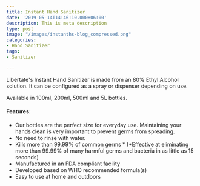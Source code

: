 ```yaml
---
title: Instant Hand Sanitizer
date: '2019-05-14T14:46:10.000+06:00'
description: This is meta description
type: post
image: "/images/instanths-blog_compressed.png"
categories:
- Hand Sanitizer
tags:
- Sanitizer

---
```

Libertate's Instant Hand Sanitizer is made from an 80% Ethyl Alcohol solution. It can be configured as a spray or dispenser depending on use.

Available in 100ml, 200ml, 500ml and 5L bottles.

#### Features:

* Our bottles are the perfect size for everyday use. Maintaining your hands clean is very important to prevent germs from spreading.
* No need to rinse with water.
* Kills more than 99.99% of common germs * (*Effective at eliminating more than 99.99% of many harmful germs and bacteria in as little as 15 seconds)
* Manufactured in an FDA compliant facility
* Developed based on WHO recommended formula(s)
* Easy to use at home and outdoors